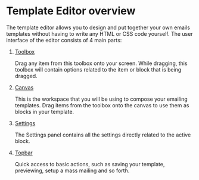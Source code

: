 # Template Editor overview

The template editor allows you to design and put together your own emails 
templates without having to write any HTML or CSS code yourself. The user 
interface of the editor consists of 4 main parts:

1. [Toolbox](copernica-docs:MarketingSuite/template-editor/ui/toolbox)

   Drag any item from this toolbox onto your screen. While dragging, this toolbox will contain options related to the item or block that is being dragged.  
   
2. [Canvas](copernica-docs:MarketingSuite/template-editor/ui/canvas)

   This is the workspace that you will be using to compose your emailing templates. Drag items from the toolbox onto the canvas to use them as blocks in your template.  
   
3. [Settings](copernica-docs:MarketingSuite/template-editor/ui/settings)

   The Settings panel contains all the settings directly related to the active block.    
   
4. [Topbar](copernica-docs:MarketingSuite/template-editor/ui/top-bar)

   Quick access to basic actions, such as saving your template, previewing, setup a mass mailing and so forth.
